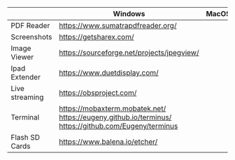 

| | Windows | MacOS | Linux |
| - | - | - | - | 
| PDF Reader | https://www.sumatrapdfreader.org/ | | |
| Screenshots| https://getsharex.com/ | | |
| Image Viewer| https://sourceforge.net/projects/jpegview/ | | |
| Ipad Extender| https://www.duetdisplay.com/ | | |
| Live streaming| https://obsproject.com/ | | |
| Terminal| https://mobaxterm.mobatek.net/ <br/> https://eugeny.github.io/terminus/ <br/> https://github.com/Eugeny/terminus| | |
| Flash SD Cards| https://www.balena.io/etcher/ | | |

